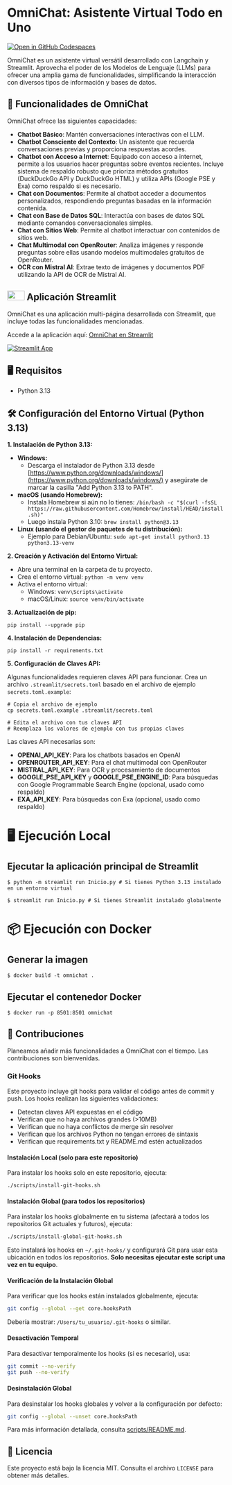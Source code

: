 # OmniChat: Asistente Virtual Todo en Uno

[![Open in GitHub Codespaces](https://github.com/codespaces/badge.svg)](https://codespaces.new/bladealex1844/OmniChat?quickstart=1)

OmniChat es un asistente virtual versátil desarrollado con Langchain y Streamlit. Aprovecha el poder de los Modelos de Lenguaje (LLMs) para ofrecer una amplia gama de funcionalidades, simplificando la interacción con diversos tipos de información y bases de datos.

## 💬 Funcionalidades de OmniChat

OmniChat ofrece las siguientes capacidades:

- **Chatbot Básico**:
  Mantén conversaciones interactivas con el LLM.
- **Chatbot Consciente del Contexto**:
  Un asistente que recuerda conversaciones previas y proporciona respuestas acordes.
- **Chatbot con Acceso a Internet**:
  Equipado con acceso a internet, permite a los usuarios hacer preguntas sobre eventos recientes. Incluye sistema de respaldo robusto que prioriza métodos gratuitos (DuckDuckGo API y DuckDuckGo HTML) y utiliza APIs (Google PSE y Exa) como respaldo si es necesario.
- **Chat con Documentos**:
  Permite al chatbot acceder a documentos personalizados, respondiendo preguntas basadas en la información contenida.
- **Chat con Base de Datos SQL**:
  Interactúa con bases de datos SQL mediante comandos conversacionales simples.
- **Chat con Sitios Web**:
  Permite al chatbot interactuar con contenidos de sitios web.
- **Chat Multimodal con OpenRouter**:
  Analiza imágenes y responde preguntas sobre ellas usando modelos multimodales gratuitos de OpenRouter.
- **OCR con Mistral AI**:
  Extrae texto de imágenes y documentos PDF utilizando la API de OCR de Mistral AI.

## <img src="https://streamlit.io/images/brand/streamlit-mark-color.png" width="40" height="22"> Aplicación Streamlit

OmniChat es una aplicación multi-página desarrollada con Streamlit, que incluye todas las funcionalidades mencionadas.

Accede a la aplicación aquí: [OmniChat en Streamlit](https://omnichat-ai.streamlit.app)

[![Streamlit App](https://static.streamlit.io/badges/streamlit_badge_black_white.svg)](https://omnichat-ai.streamlit.app)

## 🖥️ Requisitos

- Python 3.13

## 🛠️ Configuración del Entorno Virtual (Python 3.13)

**1. Instalación de Python 3.13:**

* **Windows:**
  - Descarga el instalador de Python 3.13 desde [https://www.python.org/downloads/windows/](https://www.python.org/downloads/windows/) y asegúrate de marcar la casilla "Add Python 3.13 to PATH".
* **macOS (usando Homebrew):**
  - Instala Homebrew si aún no lo tienes: `/bin/bash -c "$(curl -fsSL https://raw.githubusercontent.com/Homebrew/install/HEAD/install.sh)"`
  - Luego instala Python 3.10: `brew install python@3.13`
* **Linux (usando el gestor de paquetes de tu distribución):**
  - Ejemplo para Debian/Ubuntu: `sudo apt-get install python3.13 python3.13-venv`

**2. Creación y Activación del Entorno Virtual:**

* Abre una terminal en la carpeta de tu proyecto.
* Crea el entorno virtual: `python -m venv venv`
* Activa el entorno virtual:
    - Windows: `venv\Scripts\activate`
    - macOS/Linux: `source venv/bin/activate`

**3. Actualización de pip:**

```
pip install --upgrade pip
```

**4. Instalación de Dependencias:**

```
pip install -r requirements.txt
```

**5. Configuración de Claves API:**

Algunas funcionalidades requieren claves API para funcionar. Crea un archivo `.streamlit/secrets.toml` basado en el archivo de ejemplo `secrets.toml.example`:

```
# Copia el archivo de ejemplo
cp secrets.toml.example .streamlit/secrets.toml

# Edita el archivo con tus claves API
# Reemplaza los valores de ejemplo con tus propias claves
```

Las claves API necesarias son:
- **OPENAI_API_KEY**: Para los chatbots basados en OpenAI
- **OPENROUTER_API_KEY**: Para el chat multimodal con OpenRouter
- **MISTRAL_API_KEY**: Para OCR y procesamiento de documentos
- **GOOGLE_PSE_API_KEY** y **GOOGLE_PSE_ENGINE_ID**: Para búsquedas con Google Programmable Search Engine (opcional, usado como respaldo)
- **EXA_API_KEY**: Para búsquedas con Exa (opcional, usado como respaldo)

# 🖥️ Ejecución Local
## Ejecutar la aplicación principal de Streamlit
```
$ python -m streamlit run Inicio.py # Si tienes Python 3.13 instalado en un entorno virtual
```
```
$ streamlit run Inicio.py # Si tienes Streamlit instalado globalmente
```

# 📦 Ejecución con Docker
## Generar la imagen
```
$ docker build -t omnichat .
```

## Ejecutar el contenedor Docker
```
$ docker run -p 8501:8501 omnichat
```

## 💁 Contribuciones
Planeamos añadir más funcionalidades a OmniChat con el tiempo. Las contribuciones son bienvenidas.

### Git Hooks

Este proyecto incluye git hooks para validar el código antes de commit y push. Los hooks realizan las siguientes validaciones:

- Detectan claves API expuestas en el código
- Verifican que no haya archivos grandes (>10MB)
- Verifican que no haya conflictos de merge sin resolver
- Verifican que los archivos Python no tengan errores de sintaxis
- Verifican que requirements.txt y README.md estén actualizados

#### Instalación Local (solo para este repositorio)

Para instalar los hooks solo en este repositorio, ejecuta:

```bash
./scripts/install-git-hooks.sh
```

#### Instalación Global (para todos los repositorios)

Para instalar los hooks globalmente en tu sistema (afectará a todos los repositorios Git actuales y futuros), ejecuta:

```bash
./scripts/install-global-git-hooks.sh
```

Esto instalará los hooks en `~/.git-hooks/` y configurará Git para usar esta ubicación en todos los repositorios. **Solo necesitas ejecutar este script una vez en tu equipo**.

#### Verificación de la Instalación Global

Para verificar que los hooks están instalados globalmente, ejecuta:

```bash
git config --global --get core.hooksPath
```

Debería mostrar: `/Users/tu_usuario/.git-hooks` o similar.

#### Desactivación Temporal

Para desactivar temporalmente los hooks (si es necesario), usa:

```bash
git commit --no-verify
git push --no-verify
```

#### Desinstalación Global

Para desinstalar los hooks globales y volver a la configuración por defecto:

```bash
git config --global --unset core.hooksPath
```

Para más información detallada, consulta [scripts/README.md](scripts/README.md).

## 📄 Licencia
Este proyecto está bajo la licencia MIT. Consulta el archivo `LICENSE` para obtener más detalles.